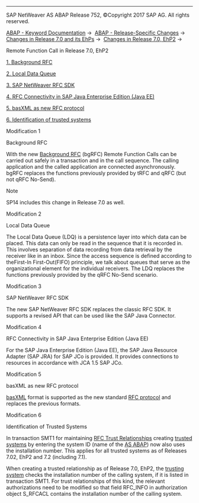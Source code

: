   

* * *

SAP NetWeaver AS ABAP Release 752, ©Copyright 2017 SAP AG. All rights reserved.

[ABAP - Keyword Documentation](https://help.sap.com/doc/abapdocu_752_index_htm/7.52/en-US/abenabap.htm) →  [ABAP - Release-Specific Changes](https://help.sap.com/doc/abapdocu_752_index_htm/7.52/en-US/abennews.htm) →  [Changes in Release 7.0 and its EhPs](https://help.sap.com/doc/abapdocu_752_index_htm/7.52/en-US/abennews-70_ehps.htm) →  [Changes in Release 7.0, EhP2](https://help.sap.com/doc/abapdocu_752_index_htm/7.52/en-US/abennews-71.htm) → 

Remote Function Call in Release 7.0, EhP2

[1\. Background RFC](#!ABAP_MODIFICATION_1@1@)

[2\. Local Data Queue](#!ABAP_MODIFICATION_2@2@)

[3\. SAP NetWeaver RFC SDK](#!ABAP_MODIFICATION_3@3@)

[4\. RFC Connectivity in SAP Java Enterprise Edition (Java EE)](#!ABAP_MODIFICATION_4@4@)

[5\. basXML as new RFC protocol](#!ABAP_MODIFICATION_5@5@)

[6\. Identification of trusted systems](#!ABAP_MODIFICATION_6@6@)

Modification 1

Background RFC

With the new [Background RFC](https://help.sap.com/doc/abapdocu_752_index_htm/7.52/en-US/abenbg_remote_function_glosry.htm "Glossary Entry") (bgRFC) Remote Function Calls can be carried out safely in a transaction and in the call sequence. The calling application and the called application are connected asynchronously. bgRFC replaces the functions previously provided by tRFC and qRFC (but not qRFC No-Send).

Note

SP14 includes this change in Release 7.0 as well.

Modification 2

Local Data Queue

The Local Data Queue (LDQ) is a persistence layer into which data can be placed. This data can only be read in the sequence that it is recorded in. This involves separation of data recording from data retrieval by the receiver like in an inbox. Since the access sequence is defined according to theFirst-In First-Out(FIFO) principle, we talk about queues that serve as the organizational element for the individual receivers. The LDQ replaces the functions previously provided by the qRFC No-Send scenario.

Modification 3

SAP NetWeaver RFC SDK

The new SAP NetWeaver RFC SDK replaces the classic RFC SDK. It supports a revised API that can be used like the SAP Java Connector.

Modification 4

RFC Connectivity in SAP Java Enterprise Edition (Java EE)

For the SAP Java Enterprise Edition (Java EE), the SAP Java Resource Adapter (SAP JRA) for SAP JCo is provided. It provides connections to resources in accordance with JCA 1.5 SAP JCo.

Modification 5

basXML as new RFC protocol

[basXML](https://help.sap.com/doc/abapdocu_752_index_htm/7.52/en-US/abenbasxml_glosry.htm "Glossary Entry") format is supported as the new standard [RFC protocol](https://help.sap.com/doc/abapdocu_752_index_htm/7.52/en-US/abenrfc_protocol.htm) and replaces the previous formats.

Modification 6

Identification of Trusted Systems

In transaction SMT1 for maintaining [RFC Trust Relationships](https://help.sap.com/doc/abapdocu_752_index_htm/7.52/en-US/abensmt1_2.htm) creating [trusted systems](https://help.sap.com/doc/abapdocu_752_index_htm/7.52/en-US/abentrusted_system_glosry.htm "Glossary Entry") by entering the system ID (name of the [AS ABAP](https://help.sap.com/doc/abapdocu_752_index_htm/7.52/en-US/abensap_nw_abap_glosry.htm "Glossary Entry")) now also uses the installation number. This applies for all trusted systems as of Releases 7.02, EhP2 and 7.2 (including 7.1).

When creating a trusted relationship as of Release 7.0, EhP2, the [trusting system](https://help.sap.com/doc/abapdocu_752_index_htm/7.52/en-US/abentrusting_system_glosry.htm "Glossary Entry") checks the installation number of the calling system, if it is listed in transaction SMT1. For trust relationships of this kind, the relevant authorizations need to be modified so that field RFC\_INFO in authorization object S\_RFCACL contains the installation number of the calling system.